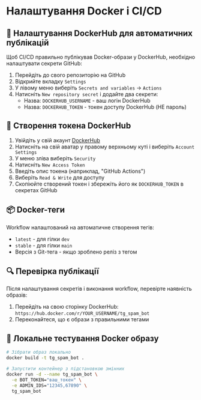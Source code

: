 # Налаштування Docker і CI/CD

## 🐳 Налаштування DockerHub для автоматичних публікацій

Щоб CI/CD правильно публікував Docker-образи у DockerHub, необхідно налаштувати секрети GitHub:

1. Перейдіть до свого репозиторію на GitHub
2. Відкрийте вкладку `Settings`
3. У лівому меню виберіть `Secrets and variables` → `Actions`
4. Натисніть `New repository secret` і додайте два секрети:
   - Назва: `DOCKERHUB_USERNAME` - ваш логін DockerHub
   - Назва: `DOCKERHUB_TOKEN` - токен доступу DockerHub (НЕ пароль)

## 🔑 Створення токена DockerHub

1. Увійдіть у свій акаунт [DockerHub](https://hub.docker.com)
2. Натисніть на свій аватар у правому верхньому куті і виберіть `Account Settings`
3. У меню зліва виберіть `Security`
4. Натисніть `New Access Token`
5. Введіть опис токена (наприклад, "GitHub Actions")
6. Виберіть `Read & Write` для доступу
7. Скопіюйте створений токен і збережіть його як `DOCKERHUB_TOKEN` в секретах GitHub

## 📦 Docker-теги

Workflow налаштований на автоматичне створення тегів:

- `latest` - для гілки `dev`
- `stable` - для гілки `main`
- Версія з Git-тега - якщо зроблено реліз з тегом

## 🔍 Перевірка публікації

Після налаштування секретів і виконання workflow, перевірте наявність образів:

1. Перейдіть на свою сторінку DockerHub: `https://hub.docker.com/r/YOUR_USERNAME/tg_spam_bot`
2. Переконайтеся, що є образи з правильними тегами

## 🧪 Локальне тестування Docker образу

```bash
# Зібрати образ локально
docker build -t tg_spam_bot .

# Запустити контейнер з підстановкою змінних
docker run -d --name tg_spam_bot \
  -e BOT_TOKEN="ваш_токен" \
  -e ADMIN_IDS="12345,67890" \
  tg_spam_bot
```
